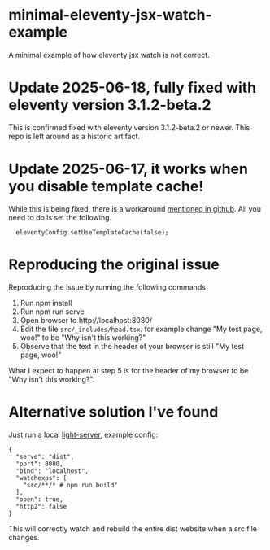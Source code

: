 # minimal-eleventy-jsx-watch-example
A minimal example of how eleventy jsx watch is not correct.

# Update 2025-06-18, fully fixed with eleventy version 3.1.2-beta.2

This is confirmed fixed with eleventy version 3.1.2-beta.2 or newer. This repo is left around as a historic artifact.

# Update 2025-06-17, it works when you disable template cache!

While this is being fixed, there is a workaround [mentioned in github](https://github.com/11ty/eleventy/issues/3824#issuecomment-2980880288). All you need to do is set the following.

```
  eleventyConfig.setUseTemplateCache(false);
```

# Reproducing the original issue

Reproducing the issue by running the following commands

1. Run npm install
1. Run npm run serve
1. Open browser to http://localhost:8080/
1. Edit the file `src/_includes/head.tsx`. for example change "My test page, woo!" to be "Why isn't this working?"
1.  Observe that the text in the header of your browser is still "My test page, woo!"

What I expect to happen at step 5 is for the header of my browser to be "Why isn't this working?".

# Alternative solution I've found

Just run a local [light-server](https://www.npmjs.com/package/light-server), example config:
```
{
  "serve": "dist",
  "port": 8080,
  "bind": "localhost",
  "watchexps": [
    "src/**/* # npm run build"
  ],
  "open": true,
  "http2": false
}
```
This will correctly watch and rebuild the entire dist website when a src file changes.
